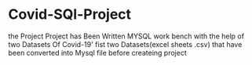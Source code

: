 # Covid-SQl-Project

the Project Project has Been Written MYSQL work bench with the help of two Datasets Of Covid-19'
fist two Datasets(excel sheets .csv) that have been converted into Mysql file before createing project
